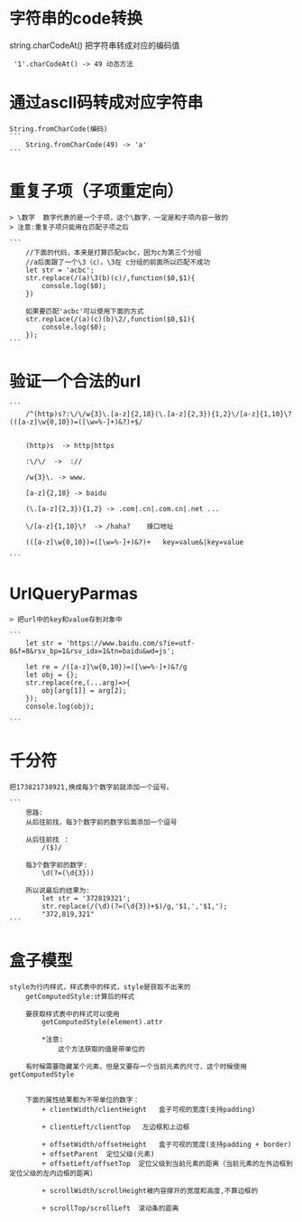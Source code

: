 # 字符串的code转换
   string.charCodeAt()
   把字符串转成对应的编码值
   ```
    '1'.charCodeAt() -> 49 动态方法
   ```

# 通过ascll码转成对应字符串
    String.fromCharCode(编码)
    ```
        String.fromCharCode(49) -> 'a'
    ```

# 重复子项（子项重定向）
    
    > \数字  数字代表的是一个子项，这个\数字，一定是和子项内容一致的
    > 注意:重复子项只能用在匹配子项之后

    ```
        //下面的代码，本来是打算匹配acbc，因为c为第三个分组
        //a后面跟了一个\3（c），\3在 c分组的前面所以匹配不成功
        let str = 'acbc';
        str.replace(/(a)\3(b)(c)/,function($0,$1){
            console.log($0);
        })

        如果要匹配'acbc'可以使用下面的方式
        str.replace(/(a)(c)(b)\2/,function($0,$1){
            console.log($0);
        });
    ```

# 验证一个合法的url
    ```
        /^(http)s?:\/\/w{3}\.[a-z]{2,18}(\.[a-z]{2,3}){1,2}\/[a-z]{1,10}\?(([a-z]\w{0,10})=([\w=%-]+)&?)+$/


        (http)s  -> http|https

        :\/\/  ->  ://

        /w{3}\. -> www.

        [a-z]{2,18} -> baidu

        (\.[a-z]{2,3}){1,2} -> .com|.cn|.com.cn|.net ...

        \/[a-z]{1,10}\?  -> /haha?    接口地址

        (([a-z]\w{0,10})=([\w=%-]+)&?)+   key=value&|key=value

    ```
# UrlQueryParmas

    > 把url中的key和value存到对象中

    ```
        let str = 'https://www.baidu.com/s?ie=utf-8&f=8&rsv_bp=1&rsv_idx=1&tn=baidu&wd=js';

        let re = /([a-z]\w{0,10})=([\w=%-]+)&?/g
        let obj = {};
        str.replace(re,(...arg)=>{
            obj[arg[1]] = arg[2];
        });
        console.log(obj);

    ```
# 千分符
    把173821738921,换成每3个数字前就添加一个逗号。

    ```
        思路:
        从后往前找，每3个数字前的数字后面添加一个逗号

        从后往前找 ：
            /($)/  

        每3个数字前的数字:
            \d(?=(\d{3}))

        所以说最后的结果为:
            let str = '372819321';
            str.replace(/(\d)(?=(\d{3})+$)/g,'$1,','$1,');  
            "372,819,321"      
    ```

# 盒子模型
    style为行内样式，样式表中的样式，style是获取不出来的
        getComputedStyle:计算后的样式

        要获取样式表中的样式可以使用
            getComputedStyle(element).attr

            *注意:
                这个方法获取的值是带单位的

        有时候需要隐藏某个元素，但是又要存一个当前元素的尺寸，这个时候使用getComputedStyle


        下面的属性结果都为不带单位的数字：
            + clientWidth/clientHeight   盒子可视的宽度(支持padding)

            + clientLeft/clientTop   左边框和上边框

            + offsetWidth/offsetHeight   盒子可视的宽度(支持padding + border)
            + offsetParent  定位父级(元素)
            + offsetLeft/offsetTop  定位父级到当前元素的距离（当前元素的左外边框到定位父级的左内边框的距离）

            + scrollWidth/scrollHeight被内容撑开的宽度和高度,不算边框的 

            + scrollTop/scrollLeft  滚动条的距离





